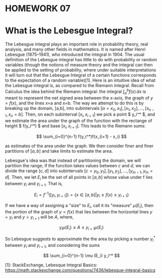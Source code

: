 # HOMEWORK 07


<script type="text/x-mathjax-config">
    MathJax.Hub.Config({
      tex2jax: {
        skipTags: ['script', 'noscript', 'style', 'textarea', 'pre'],
        inlineMath: [['\\(','\\)'], ['$', '$']],
        displayMath: [ ['$$','$$'], ["\\[","\\]"] ],
      }
    });
  </script>
  <script src="https://cdn.mathjax.org/mathjax/latest/MathJax.js?config=TeX-AMS-MML_HTMLorMML" type="text/javascript"></script>

# What is the Lebesgue Integral?

The Lebesgue integral plays an important role in probability theory, real analysis, and many other fields in mathematics. It is named after Henri Lebesgue (1875–1941), who introduced the integral in 1904.
The usual definition of the Lebesgue integral has little to do with probability or random variables (though the notions of measure theory and the integral can then be applied to the setting of probability, where under suitable interpretations it will turn out that the Lebesgue Integral of a certain functions corresponds to the expectation of a random variable)[1].
Here is an intuitive idea of what the Lebesgue integral is, as compared to the Riemann integral.
Recall from Calculus the idea behind the Riemann integral: the integral $\int_a^b f(x) \, dx$ is meant to represent the net signed area between the x-axis, the graph of $y=f(x)$, and the lines x=a and x=b. The way we attempt to do this is by breaking up the domain, [a,b], into subintervals $[a=x_0,x_1], [x_1,x_2],…,[x_{n−1},x_n=b]$. Then, on each subinterval $[x_i,x_{i+1}]$ we pick a point $ y_i^* $, and we estimate the area under the graph of the function with the rectange of height $ f(y_i^*) $ and base $[x_i, x_{i+1}]$. This leads to the Riemann sums:

$$
\sum_{i=0}^{n-1} f(y_i^*)f(x_{i+1} - x_i)
$$

as estimates of the area under the graph. We then consider finer and finer partitions of $[a,b]$ and take limits to estimate the area.

Lebesgue's idea was that instead of partitioning the domain, we will partition the range; if the function takes values between $c$ and $d$, we can divide the range $[c,d]$ into subintervals $[c=y_0,y_1], [y_1,y_2],…,[y_{m−1},y_m=d]$. Then, we let $E_i$ be the set of all points in $[a,b]$ whose value under f lies between $y_i$ and $y_{i+1}$. That is,

$$E_i = f^{-1}([y_i, y_{i+1}]) = \{ x ∈ [a, b] | y_i \le f(x) \le y_{i+1} \}$$ 


If we have a way of assigning a "size" to $E_i$, call it its "measure" $μ(E_i)$, then the portion of the graph of $y=f(x)$ that lies between the horizontal lines $y=y_i$ and $y=y_{i+1}$ will be $A$, where,

$$
y_i\mu (E_i)\le A\le y_{i+1}\mu (E_i)
$$

So Lebesgue suggests to approximate the the area by picking a number $y_i^*$ between $y_i$ and $y_{i+1}$, and considering the sums

$$
\sum_{i=0}^{n-1} \mu (E_i) y_i^*
$$


[1]: StackExchange, Lebesque Integral Basics: https://math.stackexchange.com/questions/7436/lebesgue-integral-basics
